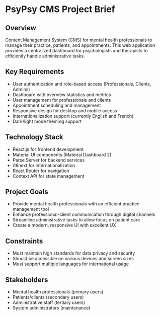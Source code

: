 # PsyPsy CMS Project Brief

## Overview
Content Management System (CMS) for mental health professionals to manage their practice, patients, and appointments. This web application provides a centralized dashboard for psychologists and therapists to efficiently handle administrative tasks.

## Key Requirements
- User authentication and role-based access (Professionals, Clients, Admins)
- Dashboard with overview statistics and metrics
- User management for professionals and clients
- Appointment scheduling and management
- Responsive design for desktop and mobile access
- Internationalization support (currently English and French)
- Dark/light mode theming support

## Technology Stack
- React.js for frontend development
- Material UI components (Material Dashboard 2)
- Parse Server for backend services
- i18next for internationalization
- React Router for navigation
- Context API for state management

## Project Goals
- Provide mental health professionals with an efficient practice management tool
- Enhance professional-client communication through digital channels
- Streamline administrative tasks to allow focus on patient care
- Create a modern, responsive UI with excellent UX

## Constraints
- Must maintain high standards for data privacy and security
- Should be accessible on various devices and screen sizes
- Must support multiple languages for international usage

## Stakeholders
- Mental health professionals (primary users)
- Patients/clients (secondary users)
- Administrative staff (tertiary users)
- System administrators (maintenance) 